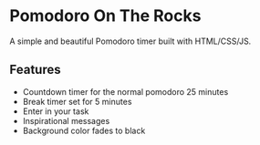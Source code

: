 # Pomodoro On The Rocks

A simple and beautiful Pomodoro timer built with HTML/CSS/JS.

## Features
- Countdown timer for the normal pomodoro 25 minutes
- Break timer set for 5 minutes
- Enter in your task
- Inspirational messages
- Background color fades to black